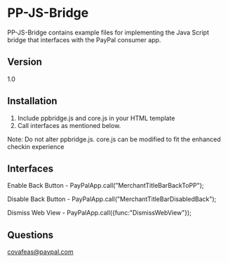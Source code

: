 PP-JS-Bridge
=========

PP-JS-Bridge contains example files for implementing the Java Script bridge that interfaces with the PayPal consumer app. 


Version
----
1.0

Installation 
------------

1. Include ppbridge.js and core.js in your HTML template 
2. Call interfaces as mentioned below. 

Note: Do not alter ppbridge.js. core.js can be modified to fit the enhanced checkin experience 


Interfaces 
-----------
Enable Back Button - PayPalApp.call("MerchantTitleBarBackToPP");

Disable Back Button - PayPalApp.call("MerchantTitleBarDisabledBack");

Dismiss Web View - PayPalApp.call({func:"DismissWebView"});


Questions 
----
covafeas@paypal.com 